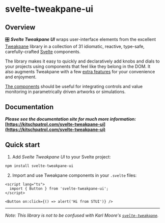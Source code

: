 # svelte-tweakpane-ui

## Overview

🎛️ **_Svelte Tweakpane UI_** wraps user-interface elements from the excellent [Tweakpane](https://cocopon.github.io/tweakpane/) library in a collection of 31 idiomatic, reactive, type-safe, carefully-crafted [Svelte](https://svelte.dev) components.

The library makes it easy to quickly and declaratively add knobs and dials to your projects using components that feel like they belong in the DOM. It also augments Tweakpane with a few [extra features](https://kitschpatrol.com/svelte-tweakpane-ui/docs/features) for your convenience and enjoyment.

[The components](https://kitschpatrol.com/svelte-tweakpane-ui/docs#components) should be useful for integrating controls and value monitoring in parametrically driven artworks or simulations.

## Documentation

**_Please see the documentation site for much more information:_**  
**[https://kitschpatrol.com/svelte-tweakpane-ui](https://kitschpatrol.com/svelte-tweakpane-ui)**

## Quick start

1. Add _Svelte Tweakpane UI_ to your Svelte project:

```sh
npm install svelte-tweakpane-ui
```

2. Import and use Tweakpane components in your `.svelte` files:

```svelte
<script lang="ts">
  import { Button } from 'svelte-tweakpane-ui';
</script>

<Button on:click={() => alert('Hi from STUI')} />
```

---

_Note: This library is not to be confused with Karl Moore's [`svelte-tweakpane`](https://github.com/pierogis/svelte-tweakpane)._
